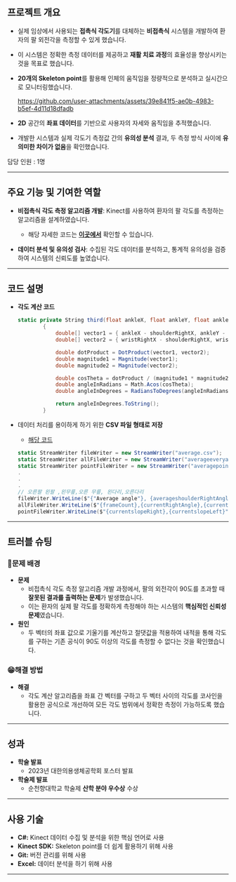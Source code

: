 ## 프로젝트 개요

- 실제 임상에서 사용되는 **접촉식 각도기**를 대체하는 **비접촉식** 시스템을 개발하여 환자의 팔 외전각을 측정할 수 있게 했습니다.
- 이 시스템은 정확한 측정 데이터를 제공하고 **재활 치료 과정**의 효율성을 향상시키는 것을 목표로 했습니다.
- **20개의 Skeleton point**를 활용해 인체의 움직임을 정량적으로 분석하고 실시간으로 모니터링했습니다.

  https://github.com/user-attachments/assets/39e841f5-ae0b-4983-b5ef-4d11d18dfadb
- **2D** 공간의 **좌표 데이터**를 기반으로 사용자의 자세와 움직임을 추적했습니다.
- 개발한 시스템과 실제 각도기 측정값 간의 **유의성 분석** 결과, 두 측정 방식 사이에 **유의미한 차이가 없음**을 확인했습니다.


담당 인원 : 1명 

---

## 주요 기능 및 기여한 역할

- **비접촉식 각도 측정 알고리즘 개발**: Kinect를 사용하여 환자의 팔 각도를 측정하는 알고리즘을 설계하였습니다.
      
    - 해당 자세한 코드는 [**이곳에서**](https://github.com/morningB/Kinect-Based-System-for-Analyzing-Maximum-Abduction-Angle-of-the-Upper-Limb-Shoulder-Joint/blob/master/KinectSkeleton.cs) 확인할 수 있습니다.
- **데이터 분석 및 유의성 검사**: 수집된 각도 데이터를 분석하고, 통계적 유의성을 검증하여 시스템의 신뢰도를 높였습니다.
    
  
    

---

## 코드 설명

- **각도 계산 코드**
    
    ```csharp
    static private String third(float ankleX, float ankleY, float ankleZ, float shoulderRightX, float shoulderRightY, float shoulderRightZ, float wristRightX, float wristRightY, float wristRightZ)
            {
                double[] vector1 = { ankleX - shoulderRightX, ankleY - shoulderRightY, ankleZ - shoulderRightZ };
                double[] vector2 = { wristRightX - shoulderRightX, wristRightY - shoulderRightY, wristRightZ - shoulderRightZ };
    
                double dotProduct = DotProduct(vector1, vector2);
                double magnitude1 = Magnitude(vector1);
                double magnitude2 = Magnitude(vector2);
    
                double cosTheta = dotProduct / (magnitude1 * magnitude2);
                double angleInRadians = Math.Acos(cosTheta);
                double angleInDegrees = RadiansToDegrees(angleInRadians);
    
                return angleInDegrees.ToString();
            }
    ```
    
- 데이터 처리를 용이하게 하기 위한 **CSV 파일 형태로 저장**
    - [해당 코드](https://github.com/morningB/Kinect-Based-System-for-Analyzing-Maximum-Abduction-Angle-of-the-Upper-Limb-Shoulder-Joint/blob/master/KinectSkeleton.cs)
    
    ```csharp
    static StreamWriter fileWriter = new StreamWriter("average.csv");
    static StreamWriter allFileWriter = new StreamWriter("averageeveryan.csv");
    static StreamWriter pointFileWriter = new StreamWriter("averagepoint.csv");
    .
    .
    .
    // 오른팔 왼팔 ,왼무릎,오른 무릎, 왼다리,오른다리
    fileWriter.WriteLine($"{"Average angle"}, {averageshoulderRightAngle1},{averageshoulderLeftAngle1},{averageKneeLeftAngle1},{averageKneeRightAngle1},{averageLegLeftAngle1},{averageLegRightAngle1}");
    allFileWriter.WriteLine($"{frameCount},{currentRightAngle},{currentLeftAngle},{currentKneeLeftAngle},{currentLegLeft},{currentLegRight}");
    pointFileWriter.WriteLine($"{currentslopeRight},{currentslopeLeft}");
    ```
    

---

## 트러블 슈팅

### 🥵문제 배경

- **문제**
    - 비접촉식 각도 측정 알고리즘 개발 과정에서, 팔의 외전각이 90도를 초과할 때 **잘못된 결과를 출력하는 문제**가 발생했습니다.
    - 이는 환자의 실제 팔 각도를 정확하게 측정해야 하는 시스템의 **핵심적인 신뢰성 문제**였습니다.
- **원인**
    - 두 벡터의 좌표 값으로 기울기를 계산하고 절댓값을 적용하여 내적을 통해 각도를 구하는 기존 공식이 90도 이상의 각도를 측정할 수 없다는 것을 확인했습니다.

### 😁해결 방법

- **해결**
    - 각도 계산 알고리즘을 좌표 간 벡터를 구하고 두 벡터 사이의 각도를  코사인을 활용한 공식으로 개선하여 모든 각도 범위에서 정확한 측정이 가능하도록 했습니다.

---

## 성과

- **학술 발표**
    - 2023년 대한의용생체공학회 포스터 발표
- **학술제 발표**
    - 순천향대학교 학술제 **산학 분야 우수상** 수상
        
      

---

## 사용 기술

- **C#:**  Kinect 데이터 수집 및 분석을 위한 핵심 언어로 사용
- **Kinect SDK:** Skeleton point를 더 쉽게 활용하기 위해 사용
- **Git:** 버전 관리를 위해 사용
- **Excel:** 데이터 분석을 하기 위해 사용

---
